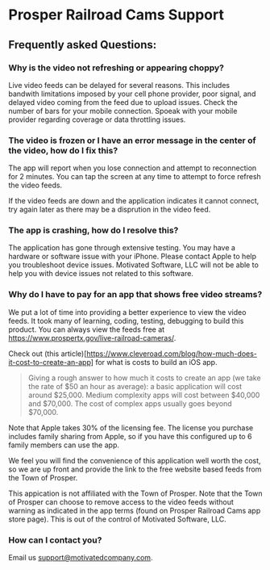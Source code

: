 # Prosper Railroad Cams Support

## Frequently asked Questions:
### Why is the video not refreshing or appearing choppy?
Live video feeds can be delayed for several reasons. This includes bandwith limitations imposed by your cell phone provider, poor signal, and delayed video coming from the feed due to upload issues. Check the number of bars for your mobile connection. Spoeak with your mobile provider regarding coverage or data throttling issues.

### The video is frozen or I have an error message in the center of the video, how do I fix this?
The app will report when you lose connection and attempt to reconnection for 2 minutes. You can tap the screen at any time to attempt to force refresh the video feeds.

If the video feeds are down and the application indicates it cannot connect, try again later as there may be a disprution in the video feed.

### The app is crashing, how do I resolve this?
The application has gone through extensive testing. You may have a hardware or software issue with your iPhone. Please contact Apple to help you troubleshoot device issues. Motivated Software, LLC will not be able to help you with device issues not related to this software.

### Why do I have to pay for an app that shows free video streams?
We put a lot of time into providing a better experience to view the video feeds. It took many of learning, coding, testing, debugging to build this product. You can always view the feeds free at https://www.prospertx.gov/live-railroad-cameras/.

Check out (this article)[https://www.cleveroad.com/blog/how-much-does-it-cost-to-create-an-app] for what is costs to build an iOS app. 

> Giving a rough answer to how much it costs to create an app (we take the rate of $50 an hour as average): a basic application will cost around $25,000. Medium complexity apps will cost between $40,000 and $70,000. The cost of complex apps usually goes beyond $70,000.

Note that Apple takes 30% of the licensing fee. The license you purchase includes family sharing from Apple, so if you have this configured up to 6 family members can use the app.

We feel you will find the convenience of this application well worth the cost, so we are up front and provide the link to the free website based feeds from the Town of Prosper.

This appication is not affiliated with the Town of Prosper. Note that the Town of Prosper can choose to remove access to the video feeds without warning as indicated in the app terms (found on Prosper Railroad Cams app store page). This is out of the control of Motivated Software, LLC.


### How can I contact you?
Email us [support@motivatedcompany.com](mailto:support@motivatedcompany.com).
